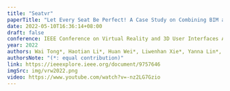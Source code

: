 ```yaml
---
title: "Seatvr"
paperTitle: "Let Every Seat Be Perfect! A Case Study on Combining BIM and VR for Room Planning"
date: 2022-05-10T16:36:14+08:00
draft: false
conference: IEEE Conference on Virtual Reality and 3D User Interfaces Abstracts and Workshops (VRW)
year: 2022
authors: Wai Tong*, Haotian Li*, Huan Wei*, Liwenhan Xie*, Yanna Lin*, Huamin Qu
authorsNote: "(*: equal contribution)"
link: https://ieeexplore.ieee.org/document/9757646
imgSrc: img/vrw2022.png
video: https://www.youtube.com/watch?v=-nz2LG7Gzio
---
```


